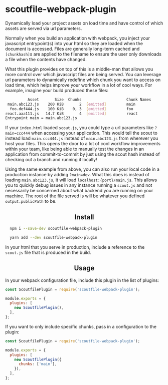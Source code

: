 # scoutfile-webpack-plugin
Dynamically load your project assets on load time and have control of which assets are served via url parameters.

Normally when you build an application with webpack, you inject your javascript entrypoint(s) into your html so they are loaded when
the document is accessed. Files are generally long-term cached and `[chunkhash]`s are applied to the filename to ensure the user only
downloads a file when the contents have changed.

What this plugin provides on top of this is a middle-man that allows you more control over which javascript files are being served.
You can leverage url parameters to dynamically redefine which chunk you want to access on load time, which helps improve your workflow
in a lot of cool ways. For example, imagine your build produced these files:

```bash
          Asset       Size  Chunks                    Chunk Names
 main.abc123.js    200 KiB       2  [emitted]         main
  foo.def444.js    100 KiB    0, 3  [emitted]         foo
react.aaa111.js   14.7 KiB       4  [emitted]         react
Entrypoint main = main.abc123.js
```

If your `index.html` loaded `scout.js`, you could type a url parameters like `?main=ccc444` when accessing your application.
This would tell the scout to instead load `main.ccc444.js` instead of `main.abc123.js` from wherever you host your files.
This opens the door to a lot of cool workflow improvements within your team, like being able to manually test the changes in
an application from commit-to-commit by just using the scout hash instead of checking out a branch and running it locally!

Using the same example from above, you can also run your local code in a production instance by adding `?main=dev`. What this does
is instead of loading `main.abc123.js`, it will load `localhost:{port}/main.js`. This allows you to quickly debug issues in any instance
running a `scout.js` and not necessarily be concerned about what backend you are running on your machine. The root of the file served is
will be whatever you defined `output.publicPath` to be.


<h2 align="center">Install</h2>

```bash
  npm i --save-dev scoutfile-webpack-plugin
```

```bash
  yarn add --dev scoutfile-webpack-plugin
```

In your html that you serve in production, include a reference to the `scout.js` file that is produced in the build.

<h2 align="center">Usage</h2>

In your webpack configuration file, include this plugin in the list of plugins:

```js
const ScoutfilePlugin = require('scoutfile-webpack-plugin');

module.exports = {
  plugins: [
    new ScoutfilePlugin(),
  ],
};
```

If you want to only include specific chunks, pass in a configuration to the plugin:

```js
const ScoutfilePlugin = require('scoutfile-webpack-plugin');

module.exports = {
  plugins: [
    new ScoutfilePlugin({
      chunks: ['main'],
    }),
  ],
};
```